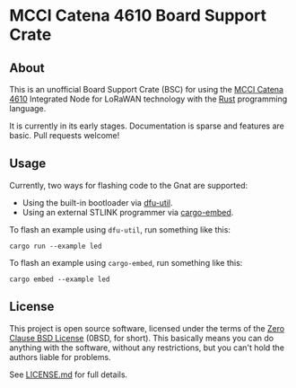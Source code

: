# MCCI Catena 4610 Board Support Crate

## About

This is an unofficial Board Support Crate (BSC) for using the [MCCI Catena 4610] Integrated Node for LoRaWAN technology with the [Rust] programming language.

It is currently in its early stages. Documentation is sparse and features are basic. Pull requests welcome!

[MCCI Catena 4610]: https://store.mcci.com/collections/lorawan-iot-and-the-things-network/products/mcci-catena-4610-integrated-node-for-lorawan-technology
[Rust]: https://www.rust-lang.org/


## Usage

Currently, two ways for flashing code to the Gnat are supported:
- Using the built-in bootloader via [dfu-util].
- Using an external STLINK programmer via [cargo-embed].

To flash an example using `dfu-util`, run something like this:

```
cargo run --example led
```

To flash an example using `cargo-embed`, run something like this:

```
cargo embed --example led
```

[dfu-util]: http://dfu-util.sourceforge.net/
[cargo-embed]: https://github.com/probe-rs/cargo-embed


## License

This project is open source software, licensed under the terms of the [Zero Clause BSD License][] (0BSD, for short). This basically means you can do anything with the software, without any restrictions, but you can't hold the authors liable for problems.

See [LICENSE.md] for full details.

[Zero Clause BSD License]: https://opensource.org/licenses/0BSD
[LICENSE.md]: https://github.com/braun-embedded/rust-catena-4610/blob/master/LICENSE.md
